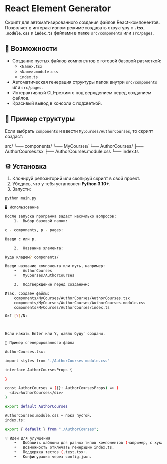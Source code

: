 # React Element Generator

Скрипт для автоматизированного создания файлов React-компонентов.  
Позволяет в интерактивном режиме создавать структуру с **`.tsx`**, **`.module.css`** и **`index.ts`** файлами в папке `src/components` или `src/pages`.

## 🚀 Возможности

- Создание пустых файлов компонентов с готовой базовой разметкой:
  - `<Name>.tsx`
  - `<Name>.module.css`
  - `index.ts`
- Автоматическая генерация структуры папок внутри `src/components` или `src/pages`.
- Интерактивный CLI-режим с подтверждением перед созданием файлов.
- Красивый вывод в консоли с подсветкой.

## 📂 Пример структуры

Если выбрать `components` и ввести `MyCourses/AuthorCourses`, то скрипт создаст:

src/
└── components/
└── MyCourses/
└── AuthorCourses/
├── AuthorCourses.tsx
├── AuthorCourses.module.css
└── index.ts

## ⚙️ Установка

1. Клонируй репозиторий или скопируй скрипт в свой проект.
2. Убедись, что у тебя установлен **Python 3.10+**.
3. Запусти:

```bash
python main.py

🖥️ Использование

После запуска программа задаст несколько вопросов:
	1.	Выбор базовой папки:

c - components, p - pages:

Введи c или p.

	2.	Название элемента:

Куда кладем? components/

Введи название компонента или путь, например:
	•	AuthorCourses
	•	MyCourses/AuthorCourses

	3.	Подтверждение перед созданием:

Итак, создаём файлы:
    components/MyCourses/AuthorCourses/AuthorCourses.tsx
    components/MyCourses/AuthorCourses/AuthorCourses.module.css
    components/MyCourses/AuthorCourses/index.ts

Ок? [Y]/N:



Если нажать Enter или Y, файлы будут созданы.

📄 Пример сгенерированного файла

AuthorCourses.tsx:

import styles from "./AuthorCourses.module.css"

interface AuthorCoursesProps {
    
}

const AuthorCourses = ({}: AuthorCoursesProps) => (
  <div>AuthorCourses</div>
)

export default AuthorCourses

AuthorCourses.module.css – пока пустой.
index.ts:

export { default } from "./AuthorCourses";

💡 Идеи для улучшения
	•	Добавить шаблоны для разных типов компонентов (например, с хуками или с props).
	•	Возможность отключать генерацию index.ts.
	•	Поддержка тестов (.test.tsx).
	•	Конфигурация через config.json.
